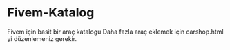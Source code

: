 # Fivem-Katalog
Fivem için basit bir araç katalogu
Daha fazla araç eklemek için carshop.html yi düzenlemeniz gerekir.

